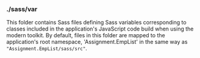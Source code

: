 ### ./sass/var

This folder contains Sass files defining Sass variables corresponding to classes
included in the application's JavaScript code build when using the modern toolkit.
By default, files in this folder are mapped to the application's root namespace,
'Assignment.EmpList' in the same way as `"Assignment.EmpList/sass/src"`.